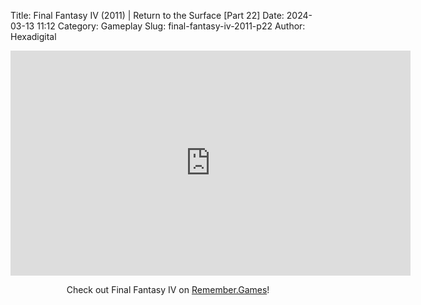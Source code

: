 Title: Final Fantasy IV (2011) | Return to the Surface [Part 22]
Date: 2024-03-13 11:12
Category: Gameplay
Slug: final-fantasy-iv-2011-p22
Author: Hexadigital

<center><iframe src="https://www.youtube.com/embed/M3COV9Atq4A?feature=oembed" allow="accelerometer; autoplay; encrypted-media; gyroscope; picture-in-picture" width="640" height="360" frameborder="0"></iframe>

Check out Final Fantasy IV on [Remember.Games](https://remember.games/game/7757/final-fantasy-iv-the-complete-collection/)!</center>